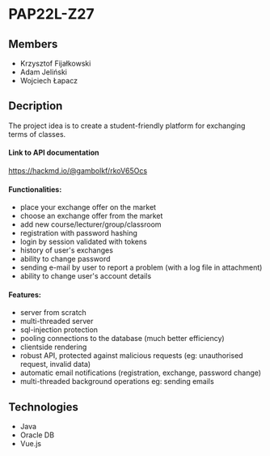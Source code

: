 # PAP22L-Z27


## Members

- Krzysztof Fijałkowski
- Adam Jeliński
- Wojciech Łapacz


## Decription
The project idea is to create a student-friendly platform for exchanging terms of classes.

#### Link to API documentation
https://hackmd.io/@gambolkf/rkoV65Ocs

#### Functionalities:
- place your exchange offer on the market
- choose an exchange offer from the market
- add new course/lecturer/group/classroom
- registration with password hashing
- login by session validated with tokens
- history of user's exchanges
- ability to change password
- sending e-mail by user to report a problem (with a log file in attachment)
- ability to change user's account details

#### Features:
- server from scratch
- multi-threaded server
- sql-injection protection
- pooling connections to the database (much better efficiency)
- clientside rendering
- robust API, protected against malicious requests (eg: unauthorised request, invalid data)
- automatic email notifications (registration, exchange, password change)
- multi-threaded background operations eg: sending emails

## Technologies
- Java
- Oracle DB
- Vue.js

